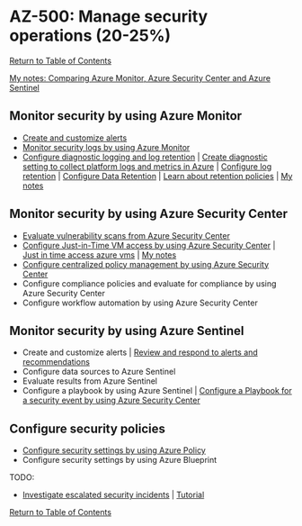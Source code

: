 # AZ-500: Manage security operations (20-25%)

[Return to Table of Contents](../README.md)

[My notes: Comparing Azure Monitor, Azure Security Center and Azure Sentinel](00-Comparing%20Azure%20Monitor,%20Azure%20Security%20Center%20and%20Azure%20Sentinel.md)

## Monitor security by using Azure Monitor

* [Create and customize alerts](10-Create%20and%20customize%20alerts.md)
* [Monitor security logs by using Azure Monitor](11-Monitor%20security%20logs%20by%20using%20Azure%20Monitor.md)
* [Configure diagnostic logging and log retention](https://docs.microsoft.com/en-us/azure/azure-monitor/platform/platform-logs-overview) | [Create diagnostic setting to collect platform logs and metrics in Azure](https://docs.microsoft.com/en-us/azure/azure-monitor/platform/diagnostic-settings) | [Configure log retention](https://docs.microsoft.com/en-us/azure/azure-monitor/app/data-retention-privacy) | [Configure Data Retention](https://docs.microsoft.com/en-us/rest/api/storageservices/setting-a-storage-analytics-data-retention-policy) | [Learn about retention policies](https://docs.microsoft.com/en-us/microsoft-365/compliance/retention-policies?view=o365-worldwide) | [My notes](12-Configure%20diagnostic%20logging%20and%20log%20retention.md)

## Monitor security by using Azure Security Center

* [Evaluate vulnerability scans from Azure Security Center](21-Evaluate%20vulnerability%20scans%20from%20Azure%20Security%20Center.md)
* [Configure Just-in-Time VM access by using Azure Security Center](https://docs.microsoft.com/en-us/azure/security-center/security-center-just-in-time) | [Just in time access azure vms](https://docs.microsoft.com/en-us/archive/blogs/mvpawardprogram/just-in-time-access-azure-vms) | [My notes](22-Configure%20Just%20in%20Time%20VM%20access%20by%20using%20Azure%20Security%20Center.md)
* [Configure centralized policy management by using Azure Security Center](https://docs.microsoft.com/en-us/azure/security-center/tutorial-security-policy)
* Configure compliance policies and evaluate for compliance by using Azure Security Center
* Configure workflow automation by using Azure Security Center

## Monitor security by using Azure Sentinel

* Create and customize alerts | [Review and respond to alerts and recommendations](https://docs.microsoft.com/en-us/azure/security-center/security-center-managing-and-responding-alerts)
* Configure data sources to Azure Sentinel
* Evaluate results from Azure Sentinel
* Configure a playbook by using Azure Sentinel | [Configure a Playbook for a security event by using Azure Security Center](https://docs.microsoft.com/en-us/azure/security-center/security-center-playbooks)

## Configure security policies

* [Configure security settings by using Azure Policy](https://docs.microsoft.com/en-us/azure/governance/policy/tutorials/create-and-manage)
* Configure security settings by using Azure Blueprint

TODO:
* [Investigate escalated security incidents](https://docs.microsoft.com/en-us/azure/security-center/security-center-incident) | [Tutorial](https://docs.microsoft.com/en-us/azure/security-center/tutorial-security-incident)



[Return to Table of Contents](../README.md)